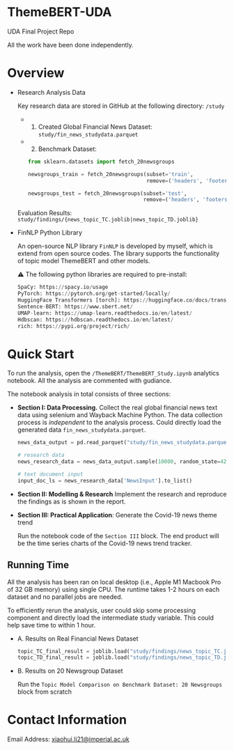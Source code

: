 # ThemeBERT-UDA
UDA Final Project Repo



All the work have been done independently. 



# Overview

* Research Analysis Data

  Key research data are stored in GitHub at the following directory: ```/study```

  * 1. Created Global Financial News Dataset: `study/fin_news_studydata.parquet`

  * 2. Benchmark Dataset:

    ```python
    from sklearn.datasets import fetch_20newsgroups 
    
    newsgroups_train = fetch_20newsgroups(subset='train',
                                          remove=('headers', 'footers', 'quotes'))
    
    newsgroups_test = fetch_20newsgroups(subset='test',
                                         remove=('headers', 'footers', 'quotes'))
    
    ```

  
  Evaluation Results: `study/findings/{news_topic_TC.joblib|news_topic_TD.joblib}`
  
  

* FinNLP Python Library

  An open-source NLP library `FinNLP` is developed by myself, which is extend from open source codes. The library supports the functionality of topic model ThemeBERT and other models.  

  ⚠️ The following python libraries are required to pre-install:

  ```python
  SpaCy: https://spacy.io/usage
  PyTorch: https://pytorch.org/get-started/locally/
  HuggingFace Transformers [torch]: https://huggingface.co/docs/transformers/installation
  Sentence-BERT: https://www.sbert.net/
  UMAP-learn: https://umap-learn.readthedocs.io/en/latest/
  Hdbscan: https://hdbscan.readthedocs.io/en/latest/ 
  rich: https://pypi.org/project/rich/
  
  ```

  

# Quick Start

To run the analysis, open the `/ThemeBERT/ThemeBERT_Study.ipynb` analytics notebook. All the analysis are commented with gudiance.

The notebook analysis in total consists of three sections:

- **Section I: Data Processing.** Collect the real global financial news text data using selenium and Wayback Machine Python. The data collection process is *independent* to the analysis process. Could directly load the generated data `fin_news_studydata.parquet`.

  ```python
  news_data_output = pd.read_parquet("study/fin_news_studydata.parquet")
  
  # research data
  news_research_data = news_data_output.sample(10000, random_state=42).copy()
  
  # text document input
  input_doc_ls = news_research_data['NewsInput'].to_list()
  
  ```

  

- **Section II: Modelling & Research** Implement the research and reproduce the findings as is shown in the report. 

  

- **Section III: Practical Application**: Generate the Covid-19 news theme trend

  Run the notebook code of the `Section III` block. The end product will be the time series charts  of the Covid-19 news trend tracker.

  

## Running Time

All the analysis has been ran on local desktop (i.e., Apple M1 Macbook Pro of 32 GB memory) using single CPU. The runtime takes 1-2 hours on each dataset and no parallel jobs are needed. 

To efficiently rerun the analysis, user could skip some processing component and directly load the intermediate study variable. This could help save time to within 1 hour.

* A. Results on Real Financial News Dataset

  ```python
  topic_TC_final_result = joblib.load("study/findings/news_topic_TC.joblib")
  topic_TD_final_result = joblib.load("study/findings/news_topic_TD.joblib")
  
  ```

* B. Results on 20 Newsgroup Dataset

  Run the `Topic Model Comparison on Benchmark Dataset: 20 Newsgroups` block from scratch



# Contact Information

Email Address: [xiaohui.li21@imperial.ac.uk](mailto:xiaohui.li21@imperial.ac.uk) 
